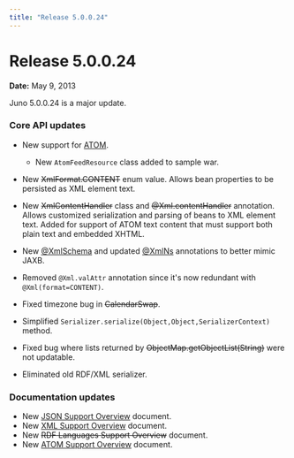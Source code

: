 ```yaml
---
title: "Release 5.0.0.24"
---
```


# Release 5.0.0.24

**Date:** May 9, 2013

Juno 5.0.0.24 is a major update.

### Core API updates

- New support for <a href="/site/apidocs/org/apache/juneau/bean/atom/package-summary.html" target="_blank">ATOM</a>.
  - New `AtomFeedResource` class added to sample war.

- New ~~XmlFormat.CONTENT~~ enum value.
  Allows bean properties to be persisted as XML element text.

- New ~~XmlContentHandler~~ class and ~~@Xml.contentHandler~~ annotation.
  Allows customized serialization and parsing of beans to XML element text.
  Added for support of ATOM text content that must support both plain text and embedded XHTML.

- New <a href="/site/apidocs/org/apache/juneau/xml/annotation/XmlSchema.html" target="_blank">@XmlSchema</a> and updated <a href="/site/apidocs/org/apache/juneau/xml/annotation/XmlNs.html" target="_blank">@XmlNs</a> annotations to better mimic JAXB.

- Removed `@Xml.valAttr` annotation since it's now redundant with `@Xml(format=CONTENT)`.

- Fixed timezone bug in  ~~CalendarSwap~~.

- Simplified `Serializer.serialize(Object,Object,SerializerContext)` method.

- Fixed bug where lists returned by ~~ObjectMap.getObjectList(String)~~ were not updatable.

- Eliminated old RDF/XML serializer.

### Documentation updates

- New <a href="/site/apidocs/org/apache/juneau/json/package-summary.html" target="_blank">JSON Support Overview</a> document.
- New <a href="/site/apidocs/org/apache/juneau/xml/package-summary.html" target="_blank">XML Support Overview</a> document.
- New ~~RDF Languages Support Overview~~ document.
- New <a href="/site/apidocs/org/apache/juneau/bean/atom/package-summary.html" target="_blank">ATOM Support Overview</a> document.
